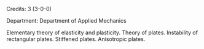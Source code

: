 Credits: 3 (3-0-0)

Department: Department of Applied Mechanics

Elementary theory of elasticity and plasticity. Theory of plates. Instability of rectangular plates. Stiffened plates. Anisotropic plates.